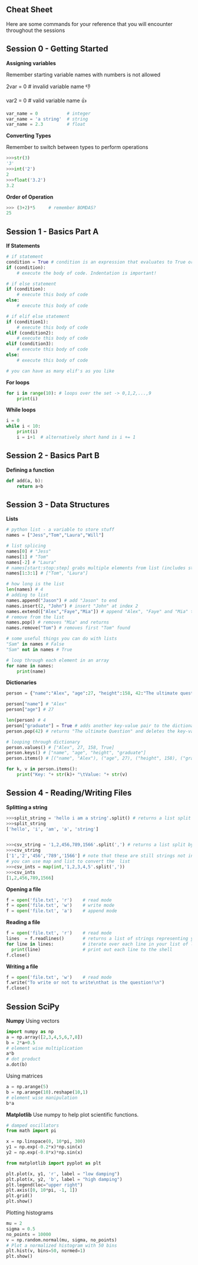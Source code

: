 ## Cheat Sheet

Here are some commands for your reference that you will encounter throughout the sessions

## Session 0 - Getting Started

__Assigning variables__

Remember starting variable names with numbers is not allowed

2var = 0 # invalid variable name :-1:

var2 = 0 # valid variable name   :+1:

```py
var_name = 0           # integer
var_name = 'a string'  # string
var_name = 2.3         # float

```
__Converting Types__

Remember to switch between types to perform operations

```py
>>>str(3)
'3'
>>>int('2')
2
>>>float('3.2')
3.2
```

__Order of Operation__
```py
>>> (3+2)*5     # remember BOMDAS?
25

```

## Session 1 - Basics Part A
__If Statements__
```py
# if statement
condition = True # condition is an expression that evaluates to True or False
if (condition):
	# execute the body of code. Indentation is important!

# if else statement
if (condition):
	# execute this body of code
else:
	# execute this body of code

# if elif else statement
if (condition1):
	# execute this body of code
elif (condition2):
	# execute this body of code
elif (condition3):
	# execute this body of code
else:
	# execute this body of code

# you can have as many elif's as you like
```

__For loops__
```py
for i in range(10): # loops over the set -> 0,1,2,...,9
	print(i)

```

__While loops__

```py
i = 0 
while i < 10:
	print(i)
	i = i+1  # alternatively short hand is i += 1

```


## Session 2 - Basics Part B
__Defining a function__

```py
def add(a, b):
	return a+b
```

## Session 3 - Data Structures

__Lists__
```py
# python list - a variable to store stuff
names = ["Jess","Tom","Laura","Will"]

# list splicing
names[0] # "Jess"
names[1] # "Tom"
names[-2] # "Laura"
# names[start:stop:step] grabs multiple elements from list (includes start, excludes stop)
names[1:3:1] # ["Tom", "Laura"]

# how long is the list
len(names) # 4
# adding to list
names.append("Jason") # add "Jason" to end
names.insert(2, "John") # insert "John" at index 2
names.extend(["Alex","Faye","Mia"]) # append "Alex", "Faye" and "Mia" to the list
# remove from the list
names.pop() # removes "Mia" and returns
names.remove("Tom") # removes first "Tom" found

# some useful things you can do with lists
"Sam" in names # False
"Sam" not in names # True

# loop through each element in an array
for name in names:
	print(name)
```

__Dictionaries__
```py
person = {"name":"Alex", "age":27, "height":158, 42:"The ultimate question"}

person["name"] # "Alex"
person["age"] # 27

len(person) # 4
person["graduate"] = True # adds another key-value pair to the dictionary
person.pop(42) # returns "The ultimate Question" and deletes the key-value pair from the dictionary

# looping through dictionary
person.values() # ["Alex", 27, 158, True]
person.keys() # ["name", "age", "height", "graduate"]
person.items() # [("name", "Alex"), ("age", 27), ("height", 158), ("graduate", True)]

for k, v in person.items():
	print("Key: "+ str(k)+ "\tValue: "+ str(v)
```

## Session 4 - Reading/Writing Files

__Splitting a string__
```py
>>>split_string = 'hello i am a string'.split() # returns a list split by whitespace
>>>split_string
['hello', 'i', 'am', 'a', 'string']


>>>csv_string = '1,2,456,789,1566'.split(',') # returns a list split by ,
>>>csv_string
['1','2','456','789','1566'] # note that these are still strings not ints
# you can use map and list to convert the  list
>>>csv_ints = map(int,'1,2,3,4,5'.split(','))
>>>csv_ints
[1,2,456,789,1566]

```
__Opening a file__
```py
f = open('file.txt', 'r')    # read mode
f = open('file.txt', 'w')    # write mode
f = open('file.txt', 'a')    # append mode
```
__Reading a file__
```py
f = open('file.txt', 'r')    # read mode
lines  = f.readlines()       # returns a list of strings representing your lines in your file
for line in lines:           # iterate over each line in your list of lines
  print(line)                # print out each line to the shell
f.close()
```

__Writing a file__
```py
f = open('file.txt', 'w')    # read mode
f.write("To write or not to write\nthat is the question!\n")
f.close()
```
## Session SciPy

__Numpy__
Using vectors
```py
import numpy as np
a = np.array([2,3,4,5,6,7,8])
b = 2*a+0.5
# element wise multiplication
a*b
# dot product
a.dot(b)
```
Using matrices
```py
a = np.arange(5)
b = np.arange(10).reshape(10,1)
# element wise manipulation
b*a
```

__Matplotlib__
Use numpy to help plot scientific functions.
```py
# damped oscillators
from math import pi

x = np.linspace(0, 10*pi, 300)
y1 = np.exp(-0.2*x)*np.sin(x)
y2 = np.exp(-0.8*x)*np.sin(x)

from matplotlib import pyplot as plt

plt.plot(x, y1, 'r', label = "low damping")
plt.plot(x, y2, 'b', label = "high damping")
plt.legend(loc="upper right")
plt.axis([0, 10*pi, -1, 1])
plt.grid()
plt.show()
```

Plotting histograms
```py
mu = 2
sigma = 0.5
no_points = 10000
v = np.random.normal(mu, sigma, no_points)
# Plot a normalized histogram with 50 bins
plt.hist(v, bins=50, normed=1)
plt.show()
```
